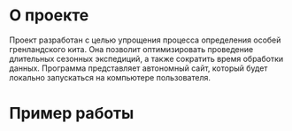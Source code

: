 # О проекте
Проект разработан с целью упрощения процесса определения особей гренландского кита. Она позволит оптимизировать проведение длительных сезонных экспедиций, а также сократить время обработки данных. Программа представляет автономный сайт, который будет локально запускаться на компьютере пользователя.
# Пример работы
